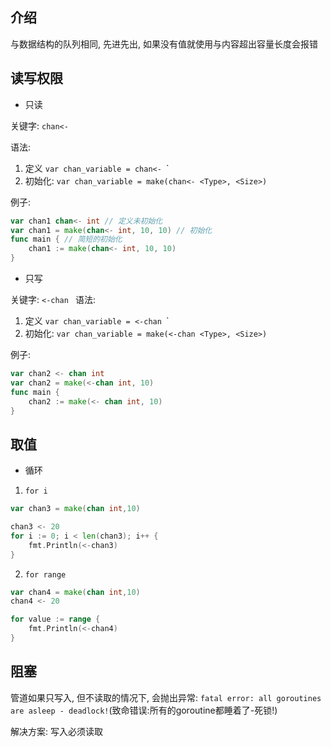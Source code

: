 ## 介绍
与数据结构的队列相同, 先进先出, 如果没有值就使用与内容超出容量长度会报错

## 读写权限
- 只读

关键字: `chan<-`

语法: 
1. 定义 `var chan_variable = chan<- `<Type>`
2. 初始化: `var chan_variable = make(chan<- <Type>, <Size>)`

例子:
```go
var chan1 chan<- int // 定义未初始化
var chan1 = make(chan<- int, 10, 10) // 初始化
func main { // 简短的初始化
	chan1 := make(chan<- int, 10, 10)
}
```

- 只写

关键字: `<-chan
`
语法: 
1. 定义 `var chan_variable = <-chan `<Type>`
2. 初始化: `var chan_variable = make(<-chan <Type>, <Size>)`

例子:
```go
var chan2 <- chan int
var chan2 = make(<-chan int, 10)
func main {
	chan2 := make(<- chan int, 10)
}
```

## 取值
- 循环
1. `for i`
```go
var chan3 = make(chan int,10)

chan3 <- 20
for i := 0; i < len(chan3); i++ {
	fmt.Println(<-chan3)
}
```

2. `for range`
```go
var chan4 = make(chan int,10)
chan4 <- 20

for value := range {
	fmt.Println(<-chan4)
}
```

## 阻塞
管道如果只写入, 但不读取的情况下, 会抛出异常: `fatal error: all goroutines are asleep - deadlock!`(致命错误:所有的goroutine都睡着了-死锁!)

解决方案: 写入必须读取
